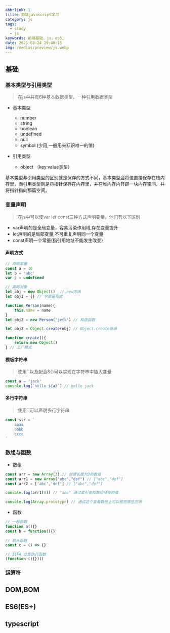 ```yaml
---
abbrlink: 1
title: 前端javascript学习
category: js
tags:
  - study
  - js
keywords: 前端基础，js，es6,
date: 2021-08-24 19:40:15
img: /medias/preview/js.webp
---
```


## 基础
### 基本类型与引用类型
> 在js中共有6种基本数据类型，一种引用数据类型
* 基本类型
  * number
  * string
  * boolean
  * undefined
  * null
  * symbol (少用,一般用来标识唯一的值)


* 引用类型
  * object （key:value类型）

基本类型与引用类型的区别就是保存的方式不同，基本类型会将值直接保存在栈内存里，而引用类型则是将指针保存在内存里，并在堆内存内开辟一块内存空间，并将指针指向那篇空间。

### 变量声明

> 在js中可以使var let const三种方式声明变量，他们有以下区别

* var声明的是全局变量，容易污染作用域,存在变量提升
* let声明的是局部变量,不可重复声明同一个变量
* const声明一个常量(指引用地址不能发生改变)

#### 声明方式

```js
// 声明常量
const a = 10
let b = 'abc'
var c = undefined

// 声明对象
let obj = new Object()  // new方法
let obj1 = {} // 字面量形式

function Person(name){
    this.name = name
}
let obj2 = new Person('jeck') // 构造函数

let obj3 = Object.create(obj) // Object.create继承

function create(){
    return new Object()
} // 工厂模式
```

#### 模板字符串

> 使用``以及配合${}可以实现在字符串中插入变量

```js
const a = 'jack'
console.log(`hello ${a}`) // hello jack
```

#### 多行字符串

> 使用``可以声明多行字符串

```js
const str = `
	aaaa
	bbbb
	cccc
`
```

### 数组与函数

* 数组

``` js
const arr = new Array(3) // 创建长度为3的数组
const arr1 = new Array("abc","def") // ["abc","def"]
const arr2 = ['abc','def'] // ["abc","def"]

console.log(arr1[0]) // "abc" 通过索引查找数组储存的值

console.log(Array.prototype) // 通过这个查看数组上可以使用哪些方法
```

* 函数

```js
// 一般函数 
function a(){}
const b = function(){}

// 箭头函数
const c = () => {}

// IIFA 立即执行函数
(function (){})()
```



### 运算符





## DOM,BOM


## ES6(ES+)


## typescript